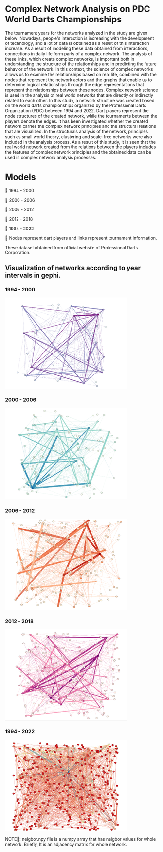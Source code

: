 # Complex Network Analysis on PDC World Darts Championships

The tournament years for the networks analyzed in the study are given below:
Nowadays, people's interaction is increasing with the development of technology, and a lot of data is obtained as a result of this interaction increase. As a result of modeling these data obtained from interactions, connections in daily life form parts of a complex network. The analysis of these links, which create complex networks, is important both in understanding the structure of the relationships and in predicting the future behavior of the network. In this context, the science of complex networks allows us to examine the relationships based on real life, combined with the nodes that represent the network actors and the graphs that enable us to determine logical relationships through the edge representations that represent the relationships between these nodes. Complex network science is used in the analysis of real world networks that are directly or indirectly related to each other. In this study, a network structure was created based on the world darts championships organized by the Professional Darts Organization (PDC) between 1994 and 2022. Dart players represent the node structures of the created network, while the tournaments between the players denote the edges. It has been investigated whether the created network carries the complex network principles and the structural relations that are visualized. In the structurals analysis of the network, principles such as small world theory, clustering and scale-free networks were also included in the analysis process. As a result of this study, it is seen that the real world network created from the relations between the players includes the features of complex network principles and the obtained data can be used in complex network analysis processes.


# Models
🔸 1994 - 2000

🔸 2000 - 2006

🔸 2006 - 2012

🔸 2012 - 2018

🔸 1994 - 2022

📝 Nodes represent dart players and links represent tournament information.

These dataset obtained from official website of Professional Darts Corporation.

## Visualization of networks according to year intervals in gephi.

### 1994 - 2000

<img src="/images/1994-2000.png" alt="1994-2000" style="height: 300px; width:400px;"/>


### 2000 - 2006

<img src="/images/2000-2006.png" alt="2000-2006" style="height: 300px; width:400px;"/>


### 2006 - 2012

<img src="/images/2006-2012.png" alt="2006-2012" style="height: 300px; width:400px;"/>


### 2012 - 2018

<img src="/images/2012-2018.png" alt="2012-2018" style="height: 300px; width:400px;"/>


### 1994 - 2022

<img src="/images/1994-2022.png" alt="1994-2022" style="height: 300px; width:400px;"/>

NOTE📔: neigbor.npy file is a numpy array that has neigbor values for whole network. Briefly, It is an adjacency matrix for whole network.